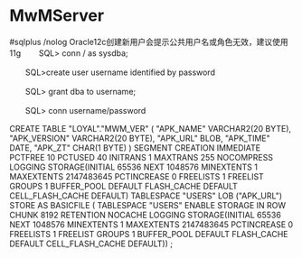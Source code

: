 # MwMServer
#sqlplus /nolog
Oracle12c创建新用户会提示公共用户名或角色无效，建议使用11g
　　SQL> conn / as sysdba;

　　SQL>create user username identified by password

　　SQL> grant dba to username;

　　SQL> conn username/password

CREATE TABLE "LOYAL"."MWM_VER" 
   (	"APK_NAME" VARCHAR2(20 BYTE), 
	"APK_VERSION" VARCHAR2(20 BYTE), 
	"APK_URL" BLOB, 
	"APK_TIME" DATE, 
	"APK_ZT" CHAR(1 BYTE)
   ) SEGMENT CREATION IMMEDIATE 
  PCTFREE 10 PCTUSED 40 INITRANS 1 MAXTRANS 255 NOCOMPRESS LOGGING
  STORAGE(INITIAL 65536 NEXT 1048576 MINEXTENTS 1 MAXEXTENTS 2147483645
  PCTINCREASE 0 FREELISTS 1 FREELIST GROUPS 1 BUFFER_POOL DEFAULT FLASH_CACHE DEFAULT CELL_FLASH_CACHE DEFAULT)
  TABLESPACE "USERS" 
 LOB ("APK_URL") STORE AS BASICFILE (
  TABLESPACE "USERS" ENABLE STORAGE IN ROW CHUNK 8192 RETENTION 
  NOCACHE LOGGING 
  STORAGE(INITIAL 65536 NEXT 1048576 MINEXTENTS 1 MAXEXTENTS 2147483645
  PCTINCREASE 0 FREELISTS 1 FREELIST GROUPS 1 BUFFER_POOL DEFAULT FLASH_CACHE DEFAULT CELL_FLASH_CACHE DEFAULT)) ;
